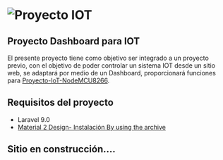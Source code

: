 # ![Proyecto IOT](https://user-images.githubusercontent.com/40220378/170843779-1dfd5265-59ee-4319-850b-68073664d2c9.png)


## Proyecto Dashboard para IOT

El presente proyecto tiene como objetivo ser integrado a un proyecto previo, con el objetivo de poder controlar un sistema IOT desde un sitio web, se adaptará por medio de un Dashboard, proporcionará funciones para [Proyecto-IoT-NodeMCU8266](https://github.com/Victor012396/Proyecto-IoT-NodeMCU8266).

## Requisitos del proyecto
* Laravel 9.0
* [Material 2 Design- Instalación By using the archive](https://github.com/creativetimofficial/material-dashboard-laravel)
## Sitio en construcción....

